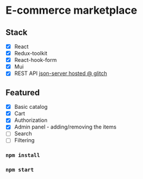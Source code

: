 # E-commerce marketplace

## Stack

- [x] React
- [x] Redux-toolkit
- [x] React-hook-form
- [x] Mui
- [x] REST API [json-server hosted @ glitch](https://github.com/danildeyneka/cybershop-api)

## Featured

- [x] Basic catalog
- [x] Cart
- [x] Authorization
- [x] Admin panel - adding/removing the items
- [ ] Search
- [ ] Filtering

[//]: # (### [live demo]&#40;&#41;)

### `npm install`

### `npm start`
